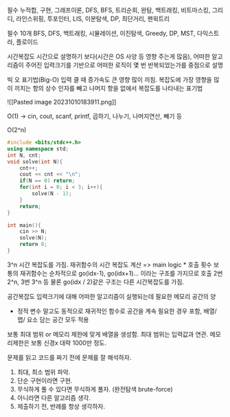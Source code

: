 필수
누적합, 구현, 그래프이론, DFS, BFS, 트리순회, 완탐, 백트래킹, 비트마스킹, 그리디, 라인스위핑, 투포인터, LIS, 이분탐색, DP, 최단거리, 펜윅트리 

필수 10개
BFS, DFS, 백트래킹, 시뮬레이션, 이진탐색, Greedy, DP, MST, 다익스트라, 플로이드


시간복잡도
시간으로 설명하기 보다(시간은 OS 사양 등 영향 주는게 많음),
어떠한 알고리즘이 주어진 입력크기를 기반으로 어떠한 로직이 몇 번 반복되었는가를 중점으로 설명

빅 오 표기법(Big-O)
입력 클 때 증가속도 큰 영향 많이 끼침.
복잡도에 가장 영향을 많이 끼치는 항의 상수 인자를 빼고 나머지 항을 없애서 복잡도를 나타내는 표기법

![[Pasted image 20231010183911.png]]

O(1) -> cin, cout, scanf, printf, 곱하기, 나누기, 나머지연산, 빼기 등


O(2^n)
```c++
#include <bits/stdc++.h>
using namespace std;
int N, cnt;
void solve(int N){
	cnt++;
	cout << cnt << "\n";
	if(N == 0) return;
	for(int i = 0; i < 3; i++){
		solve(N - 1);
	}
	return;
}

int main(){
	cin >> N;
	solve(N);
	return 0;
}
```
3^n 시간 복잡도를 가짐.
재귀함수의 시간 복잡도 계산 => main logic * 호출 횟수
보통의 재귀함수는 순차적으로 go(idx-1), go(idx+1)... 이라는 구조를 가지므로 호출 2번 2^n, 3번 3^n 등
물론 go(idx / 2)같은 구조는 다른 시간복잡도를 가짐.


공간복잡도
입력크기에 대해 어떠한 알고리즘이 실행되는데 필요한 메모리 공간의 양
- 정적 변수 말고도 동적으로 재귀적인 함수로 공간을 계속 필요한 경우 포함, 배열/맵/ 요소 담는 공간 모두 적용

보통 최대 범위 or 메모리 제한에 맞게 배열을 생성함.
최대 범위는 입력값과 연관. 메모리제한은 보통 신경x 대략 1000만 정도. 


문제를 읽고 코드를 짜기 전에 문제를 잘 해석하자.
1. 최대, 최소 범위 파악.
2. 단순 구현이라면 구현.
3. 무식하게 풀 수 있다면 무식하게 풀자. (완전탐색 brute-force)
4. 아니라면 다른 알고리즘 생각.
5. 제출하기 전, 반례를 항상 생각하자.

